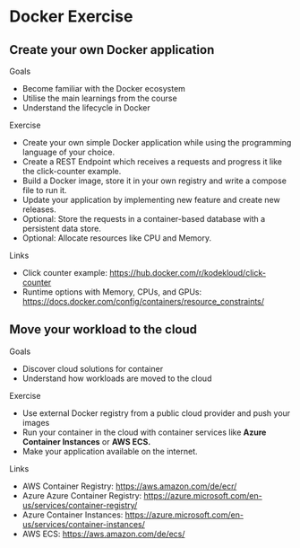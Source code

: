 # Docker Exercise

## Create your own Docker application

Goals
* Become familiar with the Docker ecosystem
* Utilise the main learnings from the course
* Understand the  lifecycle in Docker

Exercise
* Create your own simple Docker application while using the programming language of your choice.
* Create a REST Endpoint which receives a requests and progress it like the click-counter example. 
* Build a Docker image, store it in your own registry and write a compose file to run it.
* Update your application by implementing new feature and create new releases.
* Optional: Store the requests in a container-based database with a persistent data store. 
* Optional: Allocate resources like CPU and Memory. 

Links
* Click counter example: https://hub.docker.com/r/kodekloud/click-counter
* Runtime options with Memory, CPUs, and GPUs: https://docs.docker.com/config/containers/resource_constraints/

## Move your workload to the cloud

Goals
* Discover cloud solutions for container
* Understand how workloads are moved to the cloud

Exercise
* Use external Docker registry from a public cloud provider and push your images
* Run your container in the cloud with container services like **Azure Container Instances** or **AWS ECS.**
* Make your application available on the internet. 


Links
* AWS Container Registry: https://aws.amazon.com/de/ecr/
* Azure Azure Container Registry: https://azure.microsoft.com/en-us/services/container-registry/
* Azure Container Instances: https://azure.microsoft.com/en-us/services/container-instances/
* AWS ECS: https://aws.amazon.com/de/ecs/